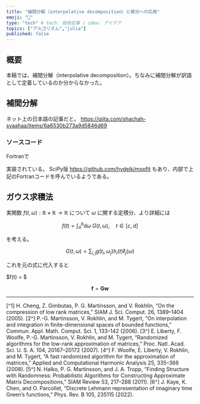 ```yaml
---
title: "補間分解（interpolative decomposition）と積分への応用"
emoji: "🍡"
type: "tech" # tech: 技術記事 / idea: アイデア
topics: ["アルゴリズム","julia"]
published: false
---
```


## 概要

本稿では、補間分解（interpolative decomposition）。ちなみに補間分解が訳語として定着しているのか分からなかった。


## 補間分解



ネット上の日本語の記事だと。
https://qiita.com/shachah-svaahaa/items/6a6530b273a9d5846d69



### ソースコード

Fortranで

実装されている。
SciPy版
https://github.com/hydeik/mxpfit
もあり、内部で上記のFortranコードを呼んでいるようである。

## ガウス求積法

実関数 $f(t,\omega): \mathbb{R}\times\mathbb{R}\rightarrow \mathbb{R}$ について $\omega$ に関する定積分、より詳細には

$$
f(t) = \int_a^b \mathrm{d}\omega\; G(t,\omega),\quad t \in [c,d]
$$

を考える。

$$
G(t,\omega) = \sum_{i,j} g(t_i,\omega_j) h_i(t) \ell_j(\omega)
$$

これを元の式に代入すると

$f(t) = $

$$
\mathbf{f} = \mathbf{G}\mathbf{w}
$$

---

[^1] H. Cheng, Z. Gimbutas, P. G. Martinsson, and V. Rokhlin, “On the compression of low rank matrices,” SIAM J. Sci. Comput. 26, 1389–1404 (2005).
[2^] P.-G. Martinsson, V. Rokhlin, and M. Tygert, “On interpolation and integration in finite-dimensional spaces of bounded functions,” Commun. Appl. Math. Comput. Sci. 1, 133–142 (2006).
[3^] E. Liberty, F. Woolfe, P.-G. Martinsson, V. Rokhlin, and M. Tygert, “Randomized algorithms for the low-rank approximation of matrices,” Proc. Natl. Acad. Sci. U. S. A. 104, 20167–20172 (2007).
[4^] F. Woolfe, E. Liberty, V. Rokhlin, and M. Tygert, “A fast randomized algorithm for the approximation of matrices,” Applied and Computational Harmonic Analysis 25, 335–366 (2008).
[5^] N. Halko, P. G. Martinsson, and J. A. Tropp, “Finding Structure with Randomness: Probabilistic Algorithms for Constructing Approximate Matrix Decompositions,” SIAM Review 53, 217–288 (2011).
[6^] J. Kaye, K. Chen, and O. Parcollet, “Discrete Lehmann representation of imaginary time Green’s functions,” Phys. Rev. B 105, 235115 (2022).


